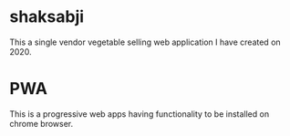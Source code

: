 # shaksabji
This a single vendor vegetable selling web application I have created on 2020.
# PWA
This is a progressive web apps having functionality to be installed on chrome browser. 
